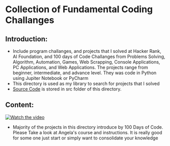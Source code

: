 # Collection of Fundamental Coding Challanges
 
## Introduction:
- Include program challanges, and projects that I solved at Hacker Rank, AI Foundation, and 100 days of Code Challanges from Problems Solving, Algorithm, Automation, Games, Web Scrapping, Console Applications, PC Applications, and Web Applications. The projects range from beginner, intermediate, and advance level. They was code in Python using Jupiter Notebook or PyCharm
- This directory is used as my library to search for projects that I solved
- <a href="https://github.com/jackyhuynh/collection_of_python_fundamental_exercises/tree/main/src">Source Code</a> is stored in src folder of this directory.

## Content:

[![Watch the video](https://github.com/jackyhuynh/collection_of_python_fundamental_exercises/blob/main/images/Angela.JPG)](https://100daysofpython.dev/)
- Majority of the projects in this directory introduce by 100 Days of Code. Please Take a look at Angela's course and instructions. It is really good for some one just start or simply want to consolidate your knowledge
